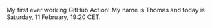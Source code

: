 My first ever working GitHub Action!
My name is Thomas and today is Saturday, 11 February, 19:20 CET. 
